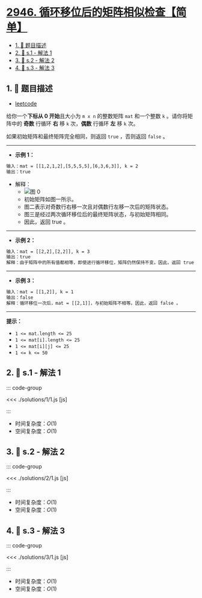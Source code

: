 # [2946. 循环移位后的矩阵相似检查【简单】](https://github.com/tnotesjs/TNotes.leetcode/tree/main/notes/2946.%20%E5%BE%AA%E7%8E%AF%E7%A7%BB%E4%BD%8D%E5%90%8E%E7%9A%84%E7%9F%A9%E9%98%B5%E7%9B%B8%E4%BC%BC%E6%A3%80%E6%9F%A5%E3%80%90%E7%AE%80%E5%8D%95%E3%80%91)

<!-- region:toc -->

- [1. 📝 题目描述](#1--题目描述)
- [2. 🎯 s.1 - 解法 1](#2--s1---解法-1)
- [3. 🎯 s.2 - 解法 2](#3--s2---解法-2)
- [4. 🎯 s.3 - 解法 3](#4--s3---解法-3)

<!-- endregion:toc -->

## 1. 📝 题目描述

- [leetcode](https://leetcode.cn/problems/matrix-similarity-after-cyclic-shifts/)

给你一个**下标从 0 开始**且大小为 `m x n` 的整数矩阵 `mat` 和一个整数 `k` 。请你将矩阵中的 **奇数** 行循环 **右** 移 `k` 次，**偶数** 行循环 **左** 移 `k` 次。

如果初始矩阵和最终矩阵完全相同，则返回 `true` ，否则返回 `false` 。

---

- **示例 1：**

```txt
输入：mat = [[1,2,1,2],[5,5,5,5],[6,3,6,3]], k = 2
输出：true
```

- 解释：
  - ![图 0](https://cdn.jsdelivr.net/gh/tnotesjs/imgs@main/2025-09-28-21-03-42.png)
  - 初始矩阵如图一所示。
  - 图二表示对奇数行右移一次且对偶数行左移一次后的矩阵状态。
  - 图三是经过两次循环移位后的最终矩阵状态，与初始矩阵相同。
  - 因此，返回 true 。

---

- **示例 2：**

```txt
输入：mat = [[2,2],[2,2]], k = 3
输出：true
解释：由于矩阵中的所有值都相等，即使进行循环移位，矩阵仍然保持不变。因此，返回 true 。
```

---

- **示例 3：**

```txt
输入：mat = [[1,2]], k = 1
输出：false
解释：循环移位一次后，mat = [[2,1]]，与初始矩阵不相等。因此，返回 false 。
```

---

**提示：**

- `1 <= mat.length <= 25`
- `1 <= mat[i].length <= 25`
- `1 <= mat[i][j] <= 25`
- `1 <= k <= 50`

## 2. 🎯 s.1 - 解法 1

::: code-group

<<< ./solutions/1/1.js [js]

:::

- 时间复杂度：$O(1)$
- 空间复杂度：$O(1)$

## 3. 🎯 s.2 - 解法 2

::: code-group

<<< ./solutions/2/1.js [js]

:::

- 时间复杂度：$O(1)$
- 空间复杂度：$O(1)$

## 4. 🎯 s.3 - 解法 3

::: code-group

<<< ./solutions/3/1.js [js]

:::

- 时间复杂度：$O(1)$
- 空间复杂度：$O(1)$
